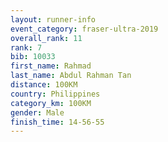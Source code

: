 ```yaml
---
layout: runner-info 
event_category: fraser-ultra-2019 
overall_rank: 11
rank: 7
bib: 10033
first_name: Rahmad
last_name: Abdul Rahman Tan
distance: 100KM
country: Philippines
category_km: 100KM
gender: Male
finish_time: 14-56-55
---
```

